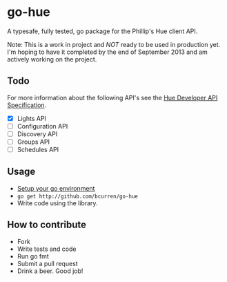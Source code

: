 # go-hue

A typesafe, fully tested, go package for the Phillip's Hue client API. 

Note: This is a work in project and *NOT* ready to be used in production yet. I'm hoping to have it completed by the end of September 2013 and am actively working on the project.

## Todo

For more information about the following API's see the [Hue Developer API Specification](http://developers.meethue.com/).

- [x] Lights API
- [ ] Configuration API
- [ ] Discovery API
- [ ] Groups API
- [ ] Schedules API

## Usage

* [Setup your go environment](http://golang.org/doc/code.html)
* ```go get http://github.com/bcurren/go-hue```
* Write code using the library.

## How to contribute
* Fork
* Write tests and code
* Run go fmt
* Submit a pull request
* Drink a beer. Good job!
